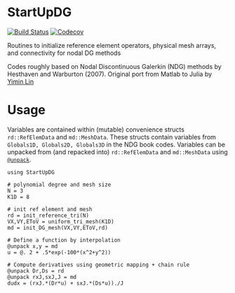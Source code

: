 # StartUpDG
[![Build Status](https://ci.appveyor.com/api/projects/status/github/jlchan/StartUpDG.jl?svg=true)](https://ci.appveyor.com/project/jlchan/StartUpDG-jl)
[![Codecov](https://codecov.io/gh/jlchan/StartUpDG.jl/branch/master/graph/badge.svg)](https://codecov.io/gh/jlchan/StartUpDG.jl)

Routines to initialize reference element operators, physical mesh arrays, and connectivity for nodal DG methods

Codes roughly based on Nodal Discontinuous Galerkin (NDG) methods by Hesthaven and Warburton (2007). Original port from Matlab to Julia by [Yimin Lin](https://github.com/yiminllin)

# Usage

Variables are contained within (mutable) convenience structs `rd::RefElemData` and `md::MeshData`. These structs contain variables from `Globals1D, Globals2D, Globals3D` in the NDG book codes. Variables can be unpacked from (and repacked into) `rd::RefElemData` and `md::MeshData` using [`@unpack`](https://github.com/mauro3/UnPack.jl).

```
using StartUpDG

# polynomial degree and mesh size
N = 3
K1D = 8

# init ref element and mesh
rd = init_reference_tri(N)
VX,VY,EToV = uniform_tri_mesh(K1D)
md = init_DG_mesh(VX,VY,EToV,rd)

# Define a function by interpolation
@unpack x,y = md
u = @. 2 + .5*exp(-100*(x^2+y^2))

# Compute derivatives using geometric mapping + chain rule
@unpack Dr,Ds = rd
@unpack rxJ,sxJ,J = md
dudx = (rxJ.*(Dr*u) + sxJ.*(Ds*u))./J
```
